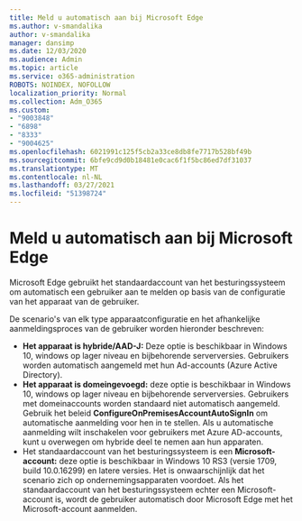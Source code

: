 ```yaml
---
title: Meld u automatisch aan bij Microsoft Edge
ms.author: v-smandalika
author: v-smandalika
manager: dansimp
ms.date: 12/03/2020
ms.audience: Admin
ms.topic: article
ms.service: o365-administration
ROBOTS: NOINDEX, NOFOLLOW
localization_priority: Normal
ms.collection: Adm_O365
ms.custom:
- "9003848"
- "6898"
- "8333"
- "9004625"
ms.openlocfilehash: 6021991c125f5cb2a33ce8db8fe7717b528bf49b
ms.sourcegitcommit: 6bfe9cd9d0b18481e0cac6f1f5bc86ed7df31037
ms.translationtype: MT
ms.contentlocale: nl-NL
ms.lasthandoff: 03/27/2021
ms.locfileid: "51398724"
---
```

# <a name="sign-in-to-microsoft-edge-automatically"></a>Meld u automatisch aan bij Microsoft Edge

Microsoft Edge gebruikt het standaardaccount van het besturingssysteem om automatisch een gebruiker aan te melden op basis van de configuratie van het apparaat van de gebruiker. 

De scenario's van elk type apparaatconfiguratie en het afhankelijke aanmeldingsproces van de gebruiker worden hieronder beschreven:

- **Het apparaat is hybride/AAD-J:** Deze optie is beschikbaar in Windows 10, windows op lager niveau en bijbehorende serverversies. Gebruikers worden automatisch aangemeld met hun Ad-accounts (Azure Active Directory).
- **Het apparaat is domeingevoegd:** deze optie is beschikbaar in Windows 10, windows op lager niveau en bijbehorende serverversies. Gebruikers met domeinaccounts worden standaard niet automatisch aangemeld. Gebruik het beleid **ConfigureOnPremisesAccountAutoSignIn** om automatische aanmelding voor hen in te stellen. Als u automatische aanmelding wilt inschakelen voor gebruikers met Azure AD-accounts, kunt u overwegen om hybride deel te nemen aan hun apparaten.
- Het standaardaccount van het besturingssysteem is een **Microsoft-account:** deze optie is beschikbaar in Windows 10 RS3 (versie 1709, build 10.0.16299) en latere versies. Het is onwaarschijnlijk dat het scenario zich op ondernemingsapparaten voordoet. Als het standaardaccount van het besturingssysteem echter een Microsoft-account is, wordt de gebruiker automatisch door Microsoft Edge met het Microsoft-account aanmelden.
 
 
